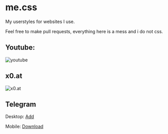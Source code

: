 # me.css
My userstyles for websites I use.

Feel free to make pull requests, everything here is a mess and i do not css.

## Youtube:
![youtube](https://i.imgur.com/G2bFWe2.png)

## x0.at
![x0.at](https://i.imgur.com/P2qiTWU.png)
## Telegram
Desktop:
[Add](https://t.me/addtheme/komplex)

Mobile: 
[Download](https://raw.githubusercontent.com/koutsie/me.css/main/Komplex%20Mobile.attheme)
